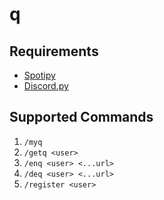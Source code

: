 # q

## Requirements
* [Spotipy](https://spotipy.readthedocs.io/en/2.22.0/)
* [Discord.py](https://discordpy.readthedocs.io/en/stable/)

## Supported Commands
1. `/myq`
2. `/getq <user>`
3. `/enq <user> <...url>`
4. `/deq <user> <...url>`
5. `/register <user>`
